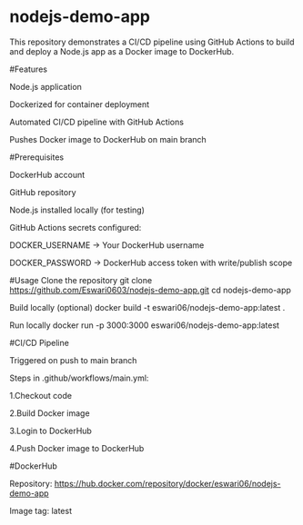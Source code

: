 # nodejs-demo-app
This repository demonstrates a CI/CD pipeline using GitHub Actions to build and deploy a Node.js app as a Docker image to DockerHub.

#Features

Node.js application

Dockerized for container deployment

Automated CI/CD pipeline with GitHub Actions

Pushes Docker image to DockerHub on main branch

#Prerequisites

DockerHub account

GitHub repository

Node.js installed locally (for testing)

GitHub Actions secrets configured:

DOCKER_USERNAME → Your DockerHub username

DOCKER_PASSWORD → DockerHub access token with write/publish scope

#Usage
Clone the repository
git clone https://github.com/Eswari0603/nodejs-demo-app.git
cd nodejs-demo-app

Build locally (optional)
docker build -t eswari06/nodejs-demo-app:latest .

Run locally
docker run -p 3000:3000 eswari06/nodejs-demo-app:latest


#CI/CD Pipeline

Triggered on push to main branch

Steps in .github/workflows/main.yml:

1.Checkout code

2.Build Docker image

3.Login to DockerHub

4.Push Docker image to DockerHub

#DockerHub

Repository: https://hub.docker.com/repository/docker/eswari06/nodejs-demo-app

Image tag: latest
